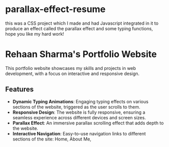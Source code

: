# parallax-effect-resume
this was a CSS project which I made and had Javascript integrated in it to produce an effect called the parallax effect and some typing functions, hope you like my hard work!
# Rehaan Sharma's Portfolio Website

This portfolio website showcases my skills and projects in web development, with a focus on interactive and responsive design.

## Features

- **Dynamic Typing Animations**: Engaging typing effects on various sections of the website, triggered as the user scrolls to them.
- **Responsive Design**: The website is fully responsive, ensuring a seamless experience across different devices and screen sizes.
- **Parallax Effect**: An immersive parallax scrolling effect that adds depth to the website.
- **Interactive Navigation**: Easy-to-use navigation links to different sections of the site: Home, About Me,
